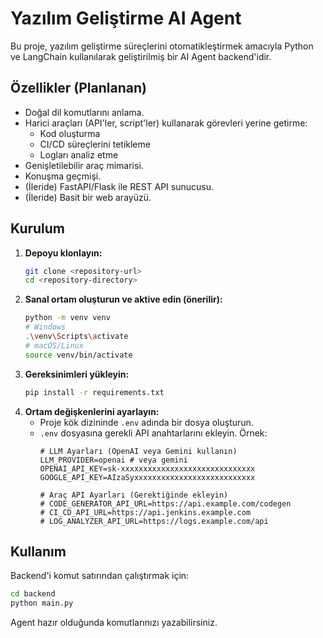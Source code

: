 # Yazılım Geliştirme AI Agent

Bu proje, yazılım geliştirme süreçlerini otomatikleştirmek amacıyla Python ve LangChain kullanılarak geliştirilmiş bir AI Agent backend'idir.

## Özellikler (Planlanan)

*   Doğal dil komutlarını anlama.
*   Harici araçları (API'ler, script'ler) kullanarak görevleri yerine getirme:
    *   Kod oluşturma
    *   CI/CD süreçlerini tetikleme
    *   Logları analiz etme
*   Genişletilebilir araç mimarisi.
*   Konuşma geçmişi.
*   (İleride) FastAPI/Flask ile REST API sunucusu.
*   (İleride) Basit bir web arayüzü.

## Kurulum

1.  **Depoyu klonlayın:**
    ```bash
    git clone <repository-url>
    cd <repository-directory>
    ```
2.  **Sanal ortam oluşturun ve aktive edin (önerilir):**
    ```bash
    python -m venv venv
    # Windows
    .\venv\Scripts\activate
    # macOS/Linux
    source venv/bin/activate
    ```
3.  **Gereksinimleri yükleyin:**
    ```bash
    pip install -r requirements.txt
    ```
4.  **Ortam değişkenlerini ayarlayın:**
    *   Proje kök dizininde `.env` adında bir dosya oluşturun.
    *   `.env` dosyasına gerekli API anahtarlarını ekleyin. Örnek:
        ```
        # LLM Ayarları (OpenAI veya Gemini kullanın)
        LLM_PROVIDER=openai # veya gemini
        OPENAI_API_KEY=sk-xxxxxxxxxxxxxxxxxxxxxxxxxxxxxx
        GOOGLE_API_KEY=AIzaSyxxxxxxxxxxxxxxxxxxxxxxxxxxx

        # Araç API Ayarları (Gerektiğinde ekleyin)
        # CODE_GENERATOR_API_URL=https://api.example.com/codegen
        # CI_CD_API_URL=https://api.jenkins.example.com
        # LOG_ANALYZER_API_URL=https://logs.example.com/api
        ```

## Kullanım

Backend'i komut satırından çalıştırmak için:

```bash
cd backend
python main.py
```

Agent hazır olduğunda komutlarınızı yazabilirsiniz. 